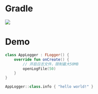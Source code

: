 # Gradle

[![](https://jitpack.io/v/zj565061763/log.svg)](https://jitpack.io/#zj565061763/log)

# Demo

```kotlin
class AppLogger : FLogger() {
    override fun onCreate() {
        // 开启日志文件，限制最大50MB
        openLogFile(50)
    }
}
```

```kotlin
AppLogger::class.info { "hello world!" }
```